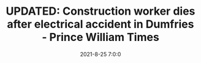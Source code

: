 ---
"title": "UPDATED: Construction worker dies after electrical accident in Dumfries - Prince William Times"
"date": "2021-8-25 7:0:0"
"feed_name": "GOOGLENEWSCONSTRUCTION"
"feed_website": "https://news.google.com/search?q=construction%2Bincident&hl=en-US&gl=US&ceid=US:en"
"feed_rss": "https://news.google.com/rss/search?q=construction%2Bincident&hl=en-US&gl=US&ceid=US:en"
"link": "https://www.princewilliamtimes.com/news/updated-construction-worker-dies-after-electrical-accident-in-dumfries/article_6c8f9900-050e-11ec-931c-4f9fa8895352.html"
"file": "_posts/2021-1-1-9c8205342116bb040c864a4c91ccdb323f8f1cb4.md"
"accident": "1"
"drilling": "1"
"dead": "1"
"injured": "0"
---